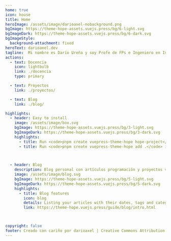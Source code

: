 ```yaml
---
home: true
icon: house
title: Home
heroImage: /assets/image/darioaxel-nobackground.png
bgImage: https://theme-hope-assets.vuejs.press/bg/6-light.svg
bgImageDark: https://theme-hope-assets.vuejs.press/bg/6-dark.svg
bgImageStyle:
  background-attachment: fixed
heroText: darioaxel.dev
tagline:  Mi nombre es Darío Ureña y soy Profe de FPs e Ingeniero en Informática. Este es mi repositorio de documentos para la docucencia que se encuentra... EN CONTRUCCIÓN :-)        
actions:
  - text: Docencia
    icon: lightbulb
    link: ./docencia
    type: primary

  - text: Proyectos
    link: ./proyectos/

  - text: Blog
    link: ./blog/

highlights:
  - header: Easy to install
    image: /assets/image/box.svg
    bgImage: https://theme-hope-assets.vuejs.press/bg/3-light.svg
    bgImageDark: https://theme-hope-assets.vuejs.press/bg/3-dark.svg
    highlights:
      - title: Run <code>pnpm create vuepress-theme-hope hope-project</code> to create a new project with this theme.
      - title: Run <code>pnpm create vuepress-theme-hope add .</code> in your project root to create a new project with this theme.

  

  - header: Blog
    description: Blog personal con artículos programación y proyectos varios.
    image: /assets/image/blog.svg
    bgImage: https://theme-hope-assets.vuejs.press/bg/5-light.svg
    bgImageDark: https://theme-hope-assets.vuejs.press/bg/5-dark.svg
    highlights:
      - title: Blog features
        icon: blog
        details: Listing your articles with their dates, tags and categories
        link: https://theme-hope.vuejs.press/guide/blog/intro.html


  
copyright: false
footer: Creado con cariño por darioaxel | Creative Commons Attribution-NonCommercial 4.0 International License
---
```

